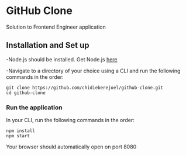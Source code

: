 # GitHub Clone

Solution to Frontend Engineer application

## Installation and Set up

-Node.js should be installed. Get Node.js [here](https://nodejs.org/en/download/)

-Navigate to a directory of your choice using a CLI and run the following commands in the order:

```
git clone https://github.com/chidieberejoel/github-clone.git
cd github-clone
```
### Run the application
In your CLI, run the following commands in the order:

```
npm install
npm start
```
Your browser should automatically open on port 8080